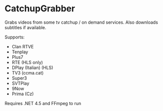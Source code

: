 # CatchupGrabber
Grabs videos from some tv catchup / on demand services.
Also downloads subtitles if available.

Supports:
+ Clan RTVE
+ Tenplay
+ Plus7
+ RTE (HLS only)
+ DPlay (Italian) (HLS)
+ TV3 (ccma.cat)
+ Super3
+ SVTPlay
+ 9Now
+ Prima (Cz)

Requires .NET 4.5 and FFmpeg to run
